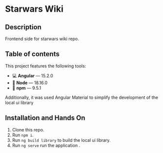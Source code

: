 # Starwars Wiki

## Description

Frontend side for starwars wiki repo.

## Table of contents

This project features the following tools:

- :computer: **Angular** — 15.2.0
- :rocket: **Node** — 18.16.0
- :file_folder: **npm** — 9.5.1

Additionally, it was used Angular Material to simplify the development of the local ui library

## Installation and Hands On

1. Clone this repo.
2. Run `npm i`.
3. Run `ng build library` to build the local ui library.
4. Run `ng serve` run the application .
